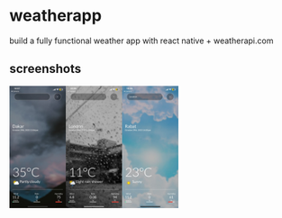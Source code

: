 # weatherapp
build a fully functional weather app with react native + weatherapi.com
## screenshots
<img src="./screenShots/1.jpg" style="width:100px;"/><img src="./screenShots/2.jpg" style="width:100px;"/><img src="./screenShots/3.jpg" style="width:100px;"/>


